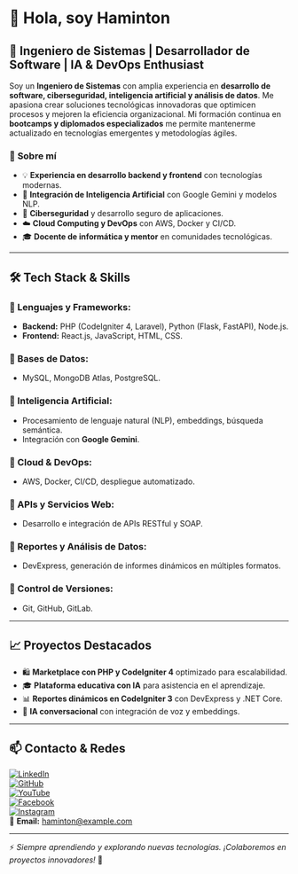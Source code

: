 # 👋 Hola, soy Haminton

## 🚀 Ingeniero de Sistemas | Desarrollador de Software | IA & DevOps Enthusiast  

Soy un **Ingeniero de Sistemas** con amplia experiencia en **desarrollo de software, ciberseguridad, inteligencia artificial y análisis de datos**. Me apasiona crear soluciones tecnológicas innovadoras que optimicen procesos y mejoren la eficiencia organizacional. Mi formación continua en **bootcamps y diplomados especializados** me permite mantenerme actualizado en tecnologías emergentes y metodologías ágiles.  

### 🎯 **Sobre mí**
- 💡 **Experiencia en desarrollo backend y frontend** con tecnologías modernas.
- 🤖 **Integración de Inteligencia Artificial** con Google Gemini y modelos NLP.
- 🔐 **Ciberseguridad** y desarrollo seguro de aplicaciones.
- ☁️ **Cloud Computing y DevOps** con AWS, Docker y CI/CD.
- 🎓 **Docente de informática y mentor** en comunidades tecnológicas.

---

## 🛠️ **Tech Stack & Skills**

### **🔹 Lenguajes y Frameworks:**
- **Backend:** PHP (CodeIgniter 4, Laravel), Python (Flask, FastAPI), Node.js.
- **Frontend:** React.js, JavaScript, HTML, CSS.

### **🔹 Bases de Datos:**
- MySQL, MongoDB Atlas, PostgreSQL.

### **🔹 Inteligencia Artificial:**
- Procesamiento de lenguaje natural (NLP), embeddings, búsqueda semántica.
- Integración con **Google Gemini**.

### **🔹 Cloud & DevOps:**
- AWS, Docker, CI/CD, despliegue automatizado.

### **🔹 APIs y Servicios Web:**
- Desarrollo e integración de APIs RESTful y SOAP.

### **🔹 Reportes y Análisis de Datos:**
- DevExpress, generación de informes dinámicos en múltiples formatos.

### **🔹 Control de Versiones:**
- Git, GitHub, GitLab.

---

## 📈 **Proyectos Destacados**
- 🛍️ **Marketplace con PHP y CodeIgniter 4** optimizado para escalabilidad.
- 🎓 **Plataforma educativa con IA** para asistencia en el aprendizaje.
- 📊 **Reportes dinámicos en CodeIgniter 3** con DevExpress y .NET Core.
- 🤖 **IA conversacional** con integración de voz y embeddings.

---

## 📫 **Contacto & Redes**
[![LinkedIn](https://img.shields.io/badge/LinkedIn-Connect-blue?style=flat-square&logo=linkedin)](https://www.linkedin.com/in/haminton-mena-mena-haminton/)  
[![GitHub](https://img.shields.io/badge/GitHub-Profile-black?style=flat-square&logo=github)](https://github.com/)  
[![YouTube](https://img.shields.io/badge/YouTube-Subscribe-red?style=flat-square&logo=youtube)](https://www.youtube.com/@DeveloperJojama)  
[![Facebook](https://img.shields.io/badge/Facebook-Follow-blue?style=flat-square&logo=facebook)](https://www.facebook.com/DeveloperJojama/)  
[![Instagram](https://img.shields.io/badge/Instagram-Follow-pink?style=flat-square&logo=instagram)](https://www.instagram.com/the_beautifull_pretty?igsh=M3BpcDRkbWN3d3I4)  
📧 **Email:** haminton@example.com  

---

⚡ _Siempre aprendiendo y explorando nuevas tecnologías. ¡Colaboremos en proyectos innovadores!_ 🚀
